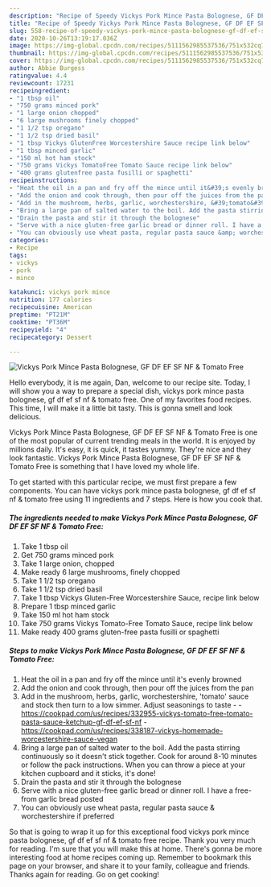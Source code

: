 ```yaml
---
description: "Recipe of Speedy Vickys Pork Mince Pasta Bolognese, GF DF EF SF NF &amp;amp; Tomato Free"
title: "Recipe of Speedy Vickys Pork Mince Pasta Bolognese, GF DF EF SF NF &amp;amp; Tomato Free"
slug: 558-recipe-of-speedy-vickys-pork-mince-pasta-bolognese-gf-df-ef-sf-nf-and-amp-tomato-free
date: 2020-10-26T13:19:17.036Z
image: https://img-global.cpcdn.com/recipes/5111562985537536/751x532cq70/vickys-pork-mince-pasta-bolognese-gf-df-ef-sf-nf-tomato-free-recipe-main-photo.jpg
thumbnail: https://img-global.cpcdn.com/recipes/5111562985537536/751x532cq70/vickys-pork-mince-pasta-bolognese-gf-df-ef-sf-nf-tomato-free-recipe-main-photo.jpg
cover: https://img-global.cpcdn.com/recipes/5111562985537536/751x532cq70/vickys-pork-mince-pasta-bolognese-gf-df-ef-sf-nf-tomato-free-recipe-main-photo.jpg
author: Abbie Burgess
ratingvalue: 4.4
reviewcount: 17231
recipeingredient:
- "1 tbsp oil"
- "750 grams minced pork"
- "1 large onion chopped"
- "6 large mushrooms finely chopped"
- "1 1/2 tsp oregano"
- "1 1/2 tsp dried basil"
- "1 tbsp Vickys GlutenFree Worcestershire Sauce recipe link below"
- "1 tbsp minced garlic"
- "150 ml hot ham stock"
- "750 grams Vickys TomatoFree Tomato Sauce recipe link below"
- "400 grams glutenfree pasta fusilli or spaghetti"
recipeinstructions:
- "Heat the oil in a pan and fry off the mince until it&#39;s evenly browned"
- "Add the onion and cook through, then pour off the juices from the pan"
- "Add in the mushroom, herbs, garlic, worchestershire, &#39;tomato&#39; sauce and stock then turn to a low simmer. Adjust seasonings to taste  https://cookpad.com/us/recipes/332955-vickys-tomato-free-tomato-pasta-sauce-ketchup-gf-df-ef-sf-nf https://cookpad.com/us/recipes/338187-vickys-homemade-worcestershire-sauce-vegan"
- "Bring a large pan of salted water to the boil. Add the pasta stirring continuously so it doesn&#39;t stick together. Cook for around 8-10 minutes or follow the pack instructions. When you can throw a piece at your kitchen cupboard and it sticks, it&#39;s done!"
- "Drain the pasta and stir it through the bolognese"
- "Serve with a nice gluten-free garlic bread or dinner roll. I have a free-from garlic bread posted"
- "You can obviously use wheat pasta, regular pasta sauce &amp; worchestershire if preferred"
categories:
- Recipe
tags:
- vickys
- pork
- mince

katakunci: vickys pork mince 
nutrition: 177 calories
recipecuisine: American
preptime: "PT21M"
cooktime: "PT36M"
recipeyield: "4"
recipecategory: Dessert

---
```



![Vickys Pork Mince Pasta Bolognese, GF DF EF SF NF &amp; Tomato Free](https://img-global.cpcdn.com/recipes/5111562985537536/751x532cq70/vickys-pork-mince-pasta-bolognese-gf-df-ef-sf-nf-tomato-free-recipe-main-photo.jpg)

Hello everybody, it is me again, Dan, welcome to our recipe site. Today, I will show you a way to prepare a special dish, vickys pork mince pasta bolognese, gf df ef sf nf &amp; tomato free. One of my favorites food recipes. This time, I will make it a little bit tasty. This is gonna smell and look delicious.



Vickys Pork Mince Pasta Bolognese, GF DF EF SF NF &amp; Tomato Free is one of the most popular of current trending meals in the world. It is enjoyed by millions daily. It's easy, it is quick, it tastes yummy. They're nice and they look fantastic. Vickys Pork Mince Pasta Bolognese, GF DF EF SF NF &amp; Tomato Free is something that I have loved my whole life.


To get started with this particular recipe, we must first prepare a few components. You can have vickys pork mince pasta bolognese, gf df ef sf nf &amp; tomato free using 11 ingredients and 7 steps. Here is how you cook that.

<!--inarticleads1-->

##### The ingredients needed to make Vickys Pork Mince Pasta Bolognese, GF DF EF SF NF &amp; Tomato Free:

1. Take 1 tbsp oil
1. Get 750 grams minced pork
1. Take 1 large onion, chopped
1. Make ready 6 large mushrooms, finely chopped
1. Take 1 1/2 tsp oregano
1. Take 1 1/2 tsp dried basil
1. Take 1 tbsp Vickys Gluten-Free Worcestershire Sauce, recipe link below
1. Prepare 1 tbsp minced garlic
1. Take 150 ml hot ham stock
1. Take 750 grams Vickys Tomato-Free Tomato Sauce, recipe link below
1. Make ready 400 grams gluten-free pasta fusilli or spaghetti




<!--inarticleads2-->

##### Steps to make Vickys Pork Mince Pasta Bolognese, GF DF EF SF NF &amp; Tomato Free:

1. Heat the oil in a pan and fry off the mince until it&#39;s evenly browned
1. Add the onion and cook through, then pour off the juices from the pan
1. Add in the mushroom, herbs, garlic, worchestershire, &#39;tomato&#39; sauce and stock then turn to a low simmer. Adjust seasonings to taste -  - https://cookpad.com/us/recipes/332955-vickys-tomato-free-tomato-pasta-sauce-ketchup-gf-df-ef-sf-nf - https://cookpad.com/us/recipes/338187-vickys-homemade-worcestershire-sauce-vegan
1. Bring a large pan of salted water to the boil. Add the pasta stirring continuously so it doesn&#39;t stick together. Cook for around 8-10 minutes or follow the pack instructions. When you can throw a piece at your kitchen cupboard and it sticks, it&#39;s done!
1. Drain the pasta and stir it through the bolognese
1. Serve with a nice gluten-free garlic bread or dinner roll. I have a free-from garlic bread posted
1. You can obviously use wheat pasta, regular pasta sauce &amp; worchestershire if preferred




So that is going to wrap it up for this exceptional food vickys pork mince pasta bolognese, gf df ef sf nf &amp; tomato free recipe. Thank you very much for reading. I'm sure that you will make this at home. There's gonna be more interesting food at home recipes coming up. Remember to bookmark this page on your browser, and share it to your family, colleague and friends. Thanks again for reading. Go on get cooking!
